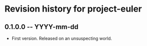 # Revision history for project-euler

## 0.1.0.0 -- YYYY-mm-dd

* First version. Released on an unsuspecting world.
